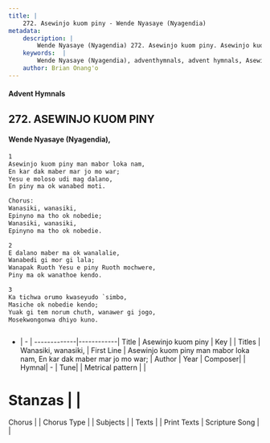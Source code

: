 ```yaml
---
title: |
    272. Asewinjo kuom piny - Wende Nyasaye (Nyagendia)
metadata:
    description: |
        Wende Nyasaye (Nyagendia) 272. Asewinjo kuom piny. Asewinjo kuom piny man mabor loka nam, En kar dak maber mar jo mo war; Yesu e moloso udi mag dalano, En piny ma ok wanabed moti.  Chorus: Wanasiki, wanasiki, Epinyno ma tho ok nobedie; Wanasiki, wanasiki, Epinyno ma tho ok nobedie.  
    keywords:  |
        Wende Nyasaye (Nyagendia), adventhymnals, advent hymnals, Asewinjo kuom piny, Asewinjo kuom piny man mabor loka nam, En kar dak maber mar jo mo war;. Wanasiki, wanasiki,
    author: Brian Onang'o
---
```


#### Advent Hymnals
## 272. ASEWINJO KUOM PINY
####  Wende Nyasaye (Nyagendia),

```txt
1
Asewinjo kuom piny man mabor loka nam,
En kar dak maber mar jo mo war;
Yesu e moloso udi mag dalano,
En piny ma ok wanabed moti.

Chorus:
Wanasiki, wanasiki,
Epinyno ma tho ok nobedie;
Wanasiki, wanasiki,
Epinyno ma tho ok nobedie.

2
E dalano maber ma ok wanalalie,
Wanabedi gi mor gi lala;
Wanapak Ruoth Yesu e piny Ruoth mochwere,
Piny ma ok wanathoe kendo.

3
Ka tichwa orumo kwaseyudo `simbo,
Masiche ok nobedie kendo;
Yuak gi tem norum chuth, wanawer gi jogo,
Mosekwongonwa dhiyo kuno.



```

- |   -  |
-------------|------------|
Title | Asewinjo kuom piny |
Key |  |
Titles | Wanasiki, wanasiki, |
First Line | Asewinjo kuom piny man mabor loka nam, En kar dak maber mar jo mo war; |
Author | 
Year | 
Composer| |
Hymnal|  - |
Tune|  |
Metrical pattern | |
# Stanzas |  |
Chorus |  |
Chorus Type |  |
Subjects | |
Texts |  |
Print Texts | 
Scripture Song |  |
    
